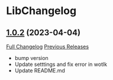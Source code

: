 # LibChangelog

## [1.0.2](https://github.com/BullseiWoWAddons/LibChangelog/tree/1.0.2) (2023-04-04)
[Full Changelog](https://github.com/BullseiWoWAddons/LibChangelog/compare/1.0.1...1.0.2) [Previous Releases](https://github.com/BullseiWoWAddons/LibChangelog/releases)

- bump version  
- Update setttings and fix error in wotlk  
- Update README.md  